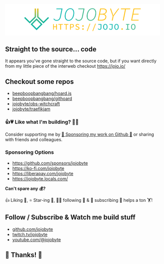 <center>
  <a href="https://jojo.io/" target="_blank" title="jojobyte - jojo.io">
    <img src="./brand.png" alt="jojobyte - https://jojo.io">
  </a>
</center>

## Straight to the source... code
It appears you've gone straight to the source code, but if you want directly from my little piece of the interweb checkout https://jojo.io/

## Checkout some repos
- [beepboopbangbang/hoard.js](https://github.com/beepboopbangbang/hoard.js)
- [beepboopbangbang/githoard](https://github.com/beepboopbangbang/githoard)
- [jojobyte/obs-witchcraft](https://github.com/jojobyte/obs-witchcraft)
- [jojobyte/traefikjam](https://github.com/jojobyte/traefikjam)

### 👍💗 Like what I'm building? 👏🥰

Consider supporting me by [💸 Sponsoring my work on Github 💸](https://github.com/sponsors/jojobyte) or sharing with friends and colleagues.

### Sponsoring Options
- https://github.com/sponsors/jojobyte
- https://ko-fi.com/jojobyte
- https://liberapay.com/jojobyte
- https://jojobyte.locals.com/

**Can't spare any 💰?**

👍 Liking 🫶, ⭐ Star-ing 🌠, 😵‍💫 following 🫡 & 🔔 subscribing 📡 helps a ton 🏋!

## Follow / Subscribe & Watch me build stuff

- [github.com/jojobyte](https://github.com/jojobyte)
- [twitch.tv/jojobyte](https://twitch.tv/jojobyte)
- [youtube.com/@jojobyte](https://youtube.com/@jojobyte?sub_confirmation=1)

## 🙏 Thanks! 🙏
